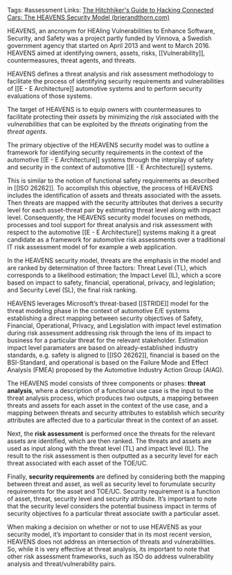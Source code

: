 Tags: #assessment
Links: [The Hitchhiker's Guide to Hacking Connected Cars: The HEAVENS Security Model (brierandthorn.com)](https://www.brierandthorn.com/post/the-hitchhiker-s-guide-to-hacking-connected-cars-the-heavens-security-model)

  
HEAVENS, an ancronym for HEAling Vulnerabilities to Enhance Software, Security, and Safety was a project partly funded by Vinnova, a Swedish government agency that started on April 2013 and went to March 2016. HEAVENS aimed at identifying owners, assets, risks, [[Vulnerability]], countermeasures, threat agents, and threats.

HEAVENS defines a threat analysis and risk assessment methodology to facilitate the process of identifying security requirements and vulnerabilities of [[E - E Architecture]] automotive systems and to perform security evaluations of those systems.

The target of HEAVENS is to equip owners with countermeasures to facilitate protecting their _assets_ by minimizing the _risk_ associated with the _vulnerabilities_ that can be exploited by the _threats_ originating from the _threat agents_.

The primary objective of the HEAVENS security model was to outline a framework for identifying security requirements in the context of the automotive [[E - E Architecture]] systems through the interplay of safety and security in the context of automotive [[E - E Architecture]] systems.

This is similar to the notion of functional safety requirements as described in [[ISO 26262]]. To accomplish this objective, the process of HEAVENS includes the identification of assets and threats associated with the assets. Then threats are mapped with the security attributes that derives a security level for each asset-threat pair by estimating threat level along with impact level. Consequently, the HEAVENS security model focuses on methods, processes and tool support for threat analysis and risk assessment with respect to the automotive [[E - E Architecture]] systems making it a great candidate as a framework for automotive risk assessments over a traditional IT risk assessment model of for example a web application.
  
In the HEAVENS security model, threats are the emphasis in the model and are ranked by determination of three factors: Threat Level (TL), which corresponds to a likelihood estimation; the Impact Level (IL), which a score based on impact to safety, financial, operational, privacy, and legislation; and Security Level (SL), the final risk ranking.

HEAVENS leverages Microsoft’s threat-based [[STRIDE]] model for the threat modeling phase in the context of automotive E/E systems establishing a direct mapping between security objectives of Safety, Financial, Operational, Privacy, and Legislation with impact level estimation during risk assessment addressing risk through the lens of its impact to business for a particular threat for the relevant stakeholder. Estimation impact level paramaters are based on already-established industry standards, e.g. safety is aligned to [[ISO 26262]], financial is based on the BSI-Standard, and operational is based on the Failure Mode and Effect Analysis (FMEA) proposed by the Automotive Industry Action Group (AIAG).

The HEAVENS model consists of three components or phases: **threat analysis**, where a description of a functional use case is the input to the threat analysis process, which produces two outputs, a mapping between threats and assets for each asset in the context of the use case, and a mapping between threats and security attributes to establish which security attributes are affected due to a particular threat in the context of an asset. 

Next, the **risk assessment** is performed once the threats for the relevant assets are identified, which are then ranked. The threats and assets are used as input along with the threat level (TL) and impact level (IL). The result to the risk assessment is then outputted as a security level for each threat associated with each asset of the TOE/UC. 

Finally, **security requirements** are defined by considering both the mapping between threat and asset, as well as security level to forumulate security requirements for the asset and TOE/UC. Security requirement is a function of asset, threat, security level and security attribute. It’s important to note that the security level considers the potential business impact in terms of security objectives fo a particular threat associate swith a particular asset.

When making a decision on whether or not to use HEAVENS as your security model, it’s important to consider that in its most recent version, HEAVENS does not address an intersection of threats and vulnerabilities. So, while it is very effective at threat analysis, its important to note that other risk assessment frameworks, such as ISO do address vulnerability analysis and threat/vulnerability pairs.
